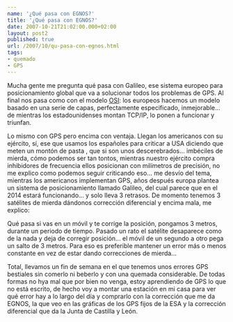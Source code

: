 ```yaml
---
name: '¿Qué pasa con EGNOS?'
title: '¿Qué pasa con EGNOS?'
date: 2007-10-21T21:02:00.000+02:00
layout: post2
published: true
url: /2007/10/qu-pasa-con-egnos.html
tags: 
- quemado
- GPS
---
```


Mucha gente me pregunta qué pasa con Galileo, ese sistema europeo para posicionamiento global que va a solucionar todos los problemas de GPS. Al final nos pasa como con el modelo [OSI](http://es.wikipedia.org/wiki/Modelo_OSI): los europeos hacemos un modelo basado en una serie de capas, perfectamente especificado, inmejorable... de mientras los estadounidenses montan TCP/IP, lo ponen a funcionar y triunfan.  
  
Lo mismo con GPS pero encima con ventaja. Llegan los americanos con su ejército, sí, ese que usamos los españoles para criticar a USA diciendo que meten un montón de pasta , que si son unos descerebrados... imbéciles de mierda, cómo podemos ser tan tontos, mientras nuestro ejército compra inhibidores de frecuencia ellos posicionan con milímetros de precisión, no me explico como podemos seguir criticando eso... me desvío del tema, mientras los americanos implementan GPS, años después europa plantea un sistema de posicionamiento llamado Galileo, del cual parece que en el 2014 estará funcionando... y solo lleva 3 retrasos. De momento tenemos 3 satélites de mierda dándonos corrección diferencial y encima mala, me explico:  
  
Qué pasa si vas en un móvil y te corrige la posición, pongamos 3 metros, durante un periodo de tiempo. Pasado un rato el satélite desaparece como de la nada y deja de corregir posición... el móvil de un segundo a otro pega un salto de 3 metros. Para eso es preferible mantener un error más o menos constante en vez de estar dando correcciones de mierda...  
  
Total, llevamos un fin de semana en el que tenemos unos errores GPS bestiales sin comerlo ni beberlo y con una quemada considerable. De todas formas no hya mal que por bien no venga, estoy aprendiendo de GPS lo que no está escrito, de hecho voy a montar una estación en mi casa para ver qué error hay a lo largo del día y comprarlo con la corrección que me da EGNOS, la que veo en las gráficas de los GPS fijos de la ESA y la corrección diferencial que da la Junta de Castilla y León.